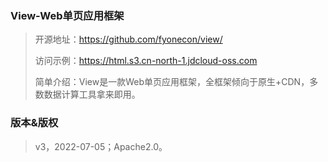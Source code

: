 ### View-Web单页应用框架
>开源地址：https://github.com/fyonecon/view/
> 
>访问示例：https://html.s3.cn-north-1.jdcloud-oss.com
> 
>简单介绍：View是一款Web单页应用框架，全框架倾向于原生+CDN，多数数据计算工具拿来即用。
>
### 版本&版权
>v3，2022-07-05；Apache2.0。
> 